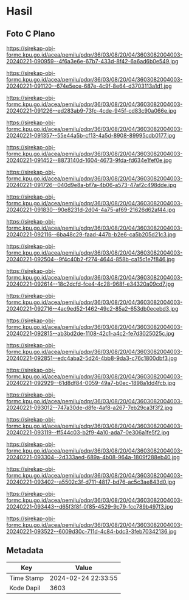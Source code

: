 # Hasil

## Foto C Plano

https://sirekap-obj-formc.kpu.go.id/acea/pemilu/pdpr/36/03/08/20/04/3603082004003-20240221-090959--4f6a3e6e-67b7-433d-8f42-6a6ad6b0e549.jpg

https://sirekap-obj-formc.kpu.go.id/acea/pemilu/pdpr/36/03/08/20/04/3603082004003-20240221-091120--674e5ece-687e-4c9f-8e64-d3703113a1d1.jpg

https://sirekap-obj-formc.kpu.go.id/acea/pemilu/pdpr/36/03/08/20/04/3603082004003-20240221-091226--ed283ab9-73fc-4cde-945f-cd83c90a066e.jpg

https://sirekap-obj-formc.kpu.go.id/acea/pemilu/pdpr/36/03/08/20/04/3603082004003-20240221-091357--55e44a5b-cf13-4a5d-8908-89995cdb0177.jpg

https://sirekap-obj-formc.kpu.go.id/acea/pemilu/pdpr/36/03/08/20/04/3603082004003-20240221-091452--8873140d-1604-4673-9fda-fd634e1fef0e.jpg

https://sirekap-obj-formc.kpu.go.id/acea/pemilu/pdpr/36/03/08/20/04/3603082004003-20240221-091726--040d9e8a-bf7a-4b06-a573-47af2c498dde.jpg

https://sirekap-obj-formc.kpu.go.id/acea/pemilu/pdpr/36/03/08/20/04/3603082004003-20240221-091830--90e8231d-2d04-4a75-af69-21626d62af44.jpg

https://sirekap-obj-formc.kpu.go.id/acea/pemilu/pdpr/36/03/08/20/04/3603082004003-20240221-092116--6ba48c29-faad-447b-b2e6-ca5b205d21c3.jpg

https://sirekap-obj-formc.kpu.go.id/acea/pemilu/pdpr/36/03/08/20/04/3603082004003-20240221-092504--9f4c40b2-f274-4644-858b-ca15c1e7f846.jpg

https://sirekap-obj-formc.kpu.go.id/acea/pemilu/pdpr/36/03/08/20/04/3603082004003-20240221-092614--18c2dcfd-fce4-4c28-968f-e34320a09cd7.jpg

https://sirekap-obj-formc.kpu.go.id/acea/pemilu/pdpr/36/03/08/20/04/3603082004003-20240221-092716--4ac9ed52-1462-49c2-85a2-653db0ecebd3.jpg

https://sirekap-obj-formc.kpu.go.id/acea/pemilu/pdpr/36/03/08/20/04/3603082004003-20240221-092815--ab3bd2de-1108-42c1-a4c2-fe7d3025025c.jpg

https://sirekap-obj-formc.kpu.go.id/acea/pemilu/pdpr/36/03/08/20/04/3603082004003-20240221-092851--edc4aba2-5d24-4bb8-9da3-c76c1800dbf3.jpg

https://sirekap-obj-formc.kpu.go.id/acea/pemilu/pdpr/36/03/08/20/04/3603082004003-20240221-092929--61d8df84-0059-49a7-b0ec-1898a1dd4fcb.jpg

https://sirekap-obj-formc.kpu.go.id/acea/pemilu/pdpr/36/03/08/20/04/3603082004003-20240221-093012--747a30de-d8fe-4af8-a267-7eb29ca3f3f2.jpg

https://sirekap-obj-formc.kpu.go.id/acea/pemilu/pdpr/36/03/08/20/04/3603082004003-20240221-093119--ff544c03-b2f9-4a10-ada7-0e306a1fe5f2.jpg

https://sirekap-obj-formc.kpu.go.id/acea/pemilu/pdpr/36/03/08/20/04/3603082004003-20240221-093304--2d333aed-689a-4b08-964a-1809f288eb40.jpg

https://sirekap-obj-formc.kpu.go.id/acea/pemilu/pdpr/36/03/08/20/04/3603082004003-20240221-093402--a5502c3f-d711-4817-bd76-ac5c3ae843d0.jpg

https://sirekap-obj-formc.kpu.go.id/acea/pemilu/pdpr/36/03/08/20/04/3603082004003-20240221-093443--d65f3f8f-0f85-4529-9c79-fcc789b497f3.jpg

https://sirekap-obj-formc.kpu.go.id/acea/pemilu/pdpr/36/03/08/20/04/3603082004003-20240221-093522--6009d30c-711d-4c84-bdc3-3feb70342136.jpg


## Metadata

| Key        | Value               |
| ---------- | ------------------- |
| Time Stamp | 2024-02-24 22:33:55 |
| Kode Dapil | 3603                |



